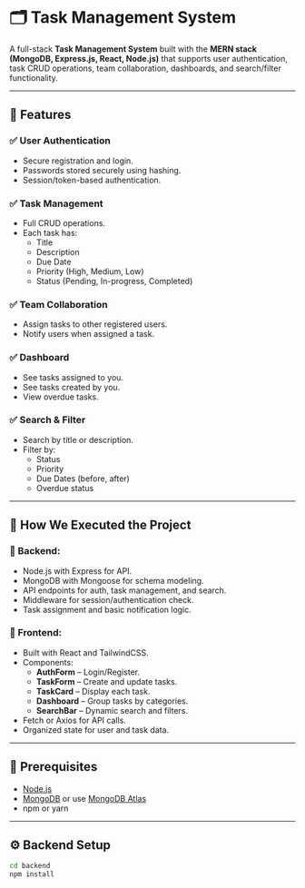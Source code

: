 # 🗂️ Task Management System

A full-stack **Task Management System** built with the **MERN stack (MongoDB, Express.js, React, Node.js)** that supports user authentication, task CRUD operations, team collaboration, dashboards, and search/filter functionality.

---

## 🚀 Features

### ✅ User Authentication
- Secure registration and login.
- Passwords stored securely using hashing.
- Session/token-based authentication.

### ✅ Task Management
- Full CRUD operations.
- Each task has:
  - Title
  - Description
  - Due Date
  - Priority (High, Medium, Low)
  - Status (Pending, In-progress, Completed)

### ✅ Team Collaboration
- Assign tasks to other registered users.
- Notify users when assigned a task.

### ✅ Dashboard
- See tasks assigned to you.
- See tasks created by you.
- View overdue tasks.

### ✅ Search & Filter
- Search by title or description.
- Filter by:
  - Status
  - Priority
  - Due Dates (before, after)
  - Overdue status

---

## 🧠 How We Executed the Project

### 📌 Backend:
- Node.js with Express for API.
- MongoDB with Mongoose for schema modeling.
- API endpoints for auth, task management, and search.
- Middleware for session/authentication check.
- Task assignment and basic notification logic.

### 🎨 Frontend:
- Built with React and TailwindCSS.
- Components:
  - **AuthForm** – Login/Register.
  - **TaskForm** – Create and update tasks.
  - **TaskCard** – Display each task.
  - **Dashboard** – Group tasks by categories.
  - **SearchBar** – Dynamic search and filters.
- Fetch or Axios for API calls.
- Organized state for user and task data.

---

## 🔧 Prerequisites

- [Node.js](https://nodejs.org/)
- [MongoDB](https://www.mongodb.com/) or use [MongoDB Atlas](https://www.mongodb.com/atlas/database)
- npm or yarn

---

## ⚙️ Backend Setup

```bash
cd backend
npm install


